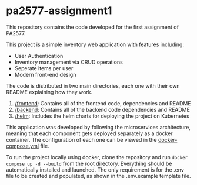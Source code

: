 # pa2577-assignment1
This repository contains the code developed for the first assignment of PA2577.

This project is a simple inventory web application with features including:
* User Authentication
* Inventory management via CRUD operations
* Seperate items per user
* Modern front-end design

The code is distributed in two main directories, each one with their own README explaining how they work.
1. [/frontend](./frontnend): Contains all of the frontend code, dependencies and README
2. [/backend](./backend): Contains all of the backend code dependencies and README
3. [/helm](./helm): Includes the helm charts for deploying the project on Kubernetes

This application was developed by following the microservices architecture, meaning that each component gets deployed separately as a docker container. The configuration of each one can be viewed in the [docker-compose.yml](./docker-compose.yml) file.

To run the project locally using docker, clone the repository and run `docker compose up -d --build` from the root directory. Everything should be automatically installed and launched. The only requirement is for the .env file to be created and populated, as shown in the .env.example template file.
